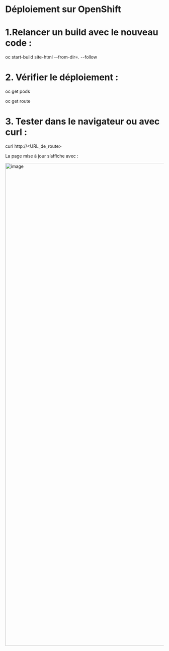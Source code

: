 # Déploiement sur OpenShift

# 1.Relancer un build avec le nouveau code :

oc start-build site-html --from-dir=. --follow


# 2. Vérifier le déploiement :

oc get pods

oc get route


# 3. Tester dans le navigateur ou avec curl :

curl http://<URL_de_route>


La page mise à jour s’affiche avec :

<img width="3483" height="1532" alt="image" src="https://github.com/user-attachments/assets/b6d56a84-b20a-4a3e-bb54-02c70cefedf7" />
